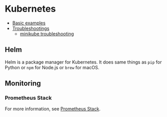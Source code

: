 # Kubernetes

- [Basic examples](./src/basic/)
- [Troubleshootings](./troubleshooting/)
    - [minikube troubleshooting](./troubleshooting/minikube.md)

## Helm

Helm is a package manager for Kubernetes.
It does same things as `pip` for Python or `npm` for Node.js or `brew` for macOS.

## Monitoring

### Prometheus Stack

For more information, see [Prometheus Stack](../monitoring/prometheus-stack/).
